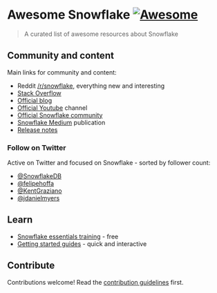 # Awesome Snowflake [![Awesome](https://awesome.re/badge.svg)](https://awesome.re)

> A curated list of awesome resources about Snowflake

## Community and content

Main links for community and content:

- Reddit [/r/snowflake](https://reddit.com/r/snowflake), everything new and interesting
- [Stack Overflow](https://stackoverflow.com/questions/tagged/snowflake-cloud-data-platform)
- [Official blog](https://www.snowflake.com/blog/)
- [Official Youtube](https://www.youtube.com/user/snowflakecomputing) channel
- [Official Snowflake community](https://community.snowflake.com/s/)
- [Snowflake Medium](https://medium.com/snowflake/) publication
- [Release notes](https://docs.snowflake.com/en/release-notes.html)


### Follow on Twitter

Active on Twitter and focused on Snowflake - sorted by follower count:

- [@SnowflakeDB](https://twitter.com/snowflakedb)
- [@felipehoffa](https://twitter.com/felipehoffa)
- [@KentGraziano](https://twitter.com/KentGraziano)
- [@jdanielmyers](https://twitter.com/jdanielmyers)

## Learn

- [Snowflake essentials training](https://www.snowflake.com/snowflake-essentials-training/) - free
- [Getting started guides](https://guides.snowflake.com/) - quick and interactive



## Contribute

Contributions welcome! Read the [contribution guidelines](contributing.md) first.
